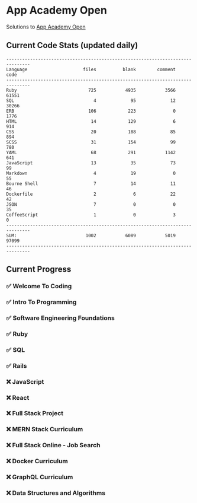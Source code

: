 # App Academy Open
Solutions to [App Academy Open](https://open.appacademy.io)

## Current Code Stats (updated daily)

```
-------------------------------------------------------------------------------
Language                     files          blank        comment           code
-------------------------------------------------------------------------------
Ruby                           725           4935           3566          61551
SQL                              4             95             12          30266
ERB                            106            223              0           1776
HTML                            14            129              6            914
CSS                             20            188             85            894
SCSS                            31            154             99            780
YAML                            68            291           1142            641
JavaScript                      13             35             73             99
Markdown                         4             19              0             55
Bourne Shell                     7             14             11             46
Dockerfile                       2              6             22             42
JSON                             7              0              0             35
CoffeeScript                     1              0              3              0
-------------------------------------------------------------------------------
SUM:                          1002           6089           5019          97099
-------------------------------------------------------------------------------
```

## Current Progress

### ✅ Welcome To Coding
### ✅ Intro To Programming
### ✅ Software Engineering Foundations
### ✅ Ruby
### ✅ SQL
### ✅ Rails
### ❌ JavaScript
### ❌ React
### ❌ Full Stack Project
### ❌ MERN Stack Curriculum
### ❌ Full Stack Online - Job Search
### ❌ Docker Curriculum
### ❌ GraphQL Curriculum
### ❌ Data Structures and Algorithms
